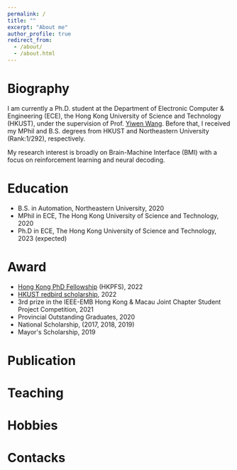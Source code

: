 ```yaml
---
permalink: /
title: ""
excerpt: "About me"
author_profile: true
redirect_from: 
  - /about/
  - /about.html
---
```

Biography
======

I am currently a Ph.D. student at the Department of Electronic Computer & Engineering (ECE), the Hong Kong University of Science and Technology (HKUST), under the supervision of Prof. [Yiwen Wang](https://bmi.hkust.edu.hk/people.html). Before that, I received my MPhil and B.S. degrees from HKUST and Northeastern University (Rank:1/292), respectively.

My research interest is broadly on Brain-Machine Interface (BMI) with a focus on reinforcement learning and neural decoding.

Education
======
* B.S. in Automation, Northeastern University, 2020
* MPhil in ECE, The Hong Kong University of Science and Technology, 2020
* Ph.D in ECE, The Hong Kong University of Science and Technology, 2023 (expected)

Award
======
* [Hong Kong PhD Fellowship]((https://cerg1.ugc.edu.hk/hkpfs/index.html)) (HKPFS), 2022
* [HKUST redbird scholarship](https://news.hkust.edu.hk/news/hkust-redbird-phd-scholarship-program), 2022
* 3rd prize in the IEEE-EMB Hong Kong & Macau Joint Chapter Student Project Competition, 2021
* Provincial Outstanding Graduates, 2020
* National Scholarship, (2017, 2018, 2019)
* Mayor's Scholarship, 2019

Publication
======


Teaching
======
Hobbies
======
Contacks
======
